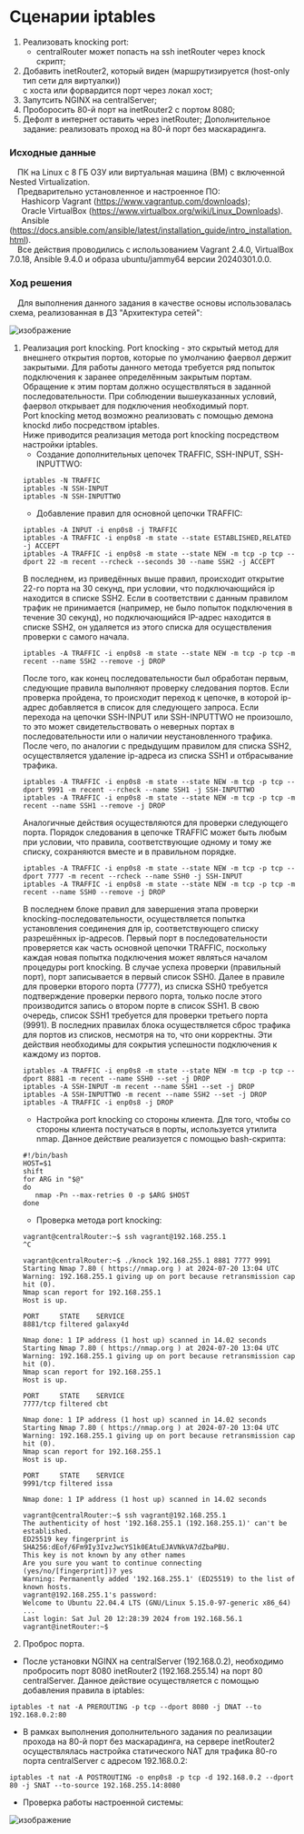 # Сценарии iptables
1. Реализовать knocking port:
   - centralRouter может попасть на ssh inetRouter через knock скрипт;
2. Добавить inetRouter2, который виден (маршрутизируется (host-only тип сети для виртуалки))<br/>
   с хоста или форвардится порт через локал хост;
3. Запутсить NGINX на centralServer;
4. Проборосить 80-й порт на inetRouter2 c портом 8080;
5. Дефолт в интернет оставить через inetRouter;
   Дополнительное задание: реализовать проход на 80-й порт без маскарадинга.
### Исходные данные ###
&ensp;&ensp;ПК на Linux c 8 ГБ ОЗУ или виртуальная машина (ВМ) с включенной Nested Virtualization.<br/>
&ensp;&ensp;Предварительно установленное и настроенное ПО:<br/>
&ensp;&ensp;&ensp;Hashicorp Vagrant (https://www.vagrantup.com/downloads);<br/>
&ensp;&ensp;&ensp;Oracle VirtualBox (https://www.virtualbox.org/wiki/Linux_Downloads).<br/>
&ensp;&ensp;&ensp;Ansible (https://docs.ansible.com/ansible/latest/installation_guide/intro_installation.html).<br/>
&ensp;&ensp;Все действия проводились с использованием Vagrant 2.4.0, VirtualBox 7.0.18, Ansible 9.4.0 и образа ubuntu/jammy64 версии 20240301.0.0. <br/>
### Ход решения ###
&ensp;&ensp;Для выполнения данного задания в качестве основы использовалась схема, реализованная в ДЗ "Архитектура сетей":

![изображение](https://github.com/user-attachments/assets/8841be0a-1533-4fb0-b7a7-2a5626706452)

1. Реализация port knocking.
   Port knocking - это скрытый метод для внешнего открытия портов, которые по умолчанию фаервол держит закрытыми. Для работы данного метода требуется ряд попыток подключения к заранее определённым закрытым портам. Обращение к этим портам должно осуществляться в заданной последовательности. При соблюдении вышеуказанных условий, фаервол открывает для подключения необходимый порт.<br/>
   Port knocking метод возможно реализовать с помощью демона knockd либо посредством iptables.<br/>
   Ниже приводится реализация метода port knocking посредством настройки iptables.
   - Создание дополнительных цепочек TRAFFIC, SSH-INPUT, SSH-INPUTTWO:
   ```shell
   iptables -N TRAFFIC
   iptables -N SSH-INPUT
   iptables -N SSH-INPUTTWO
   ```
   - Добавление правил для основной цепочки TRAFFIC:
   ```shell
   iptables -A INPUT -i enp0s8 -j TRAFFIC
   iptables -A TRAFFIC -i enp0s8 -m state --state ESTABLISHED,RELATED -j ACCEPT
   iptables -A TRAFFIC -i enp0s8 -m state --state NEW -m tcp -p tcp --dport 22 -m recent --rcheck --seconds 30 --name SSH2 -j ACCEPT
   ```
   В последнем, из приведённых выше правил, происходит открытие 22-го порта на 30 секунд, при условии, что подключающийся ip находится в списке SSH2. Если в соответствии с данным правилом трафик не принимается (например, не было попыток подключения в течение 30 секунд), но подключающийся IP-адрес находится в списке SSH2, он удаляется из этого списка для осуществления проверки с самого начала.
   ```shell
   iptables -A TRAFFIC -i enp0s8 -m state --state NEW -m tcp -p tcp -m recent --name SSH2 --remove -j DROP
   ```
   После того, как конец последовательности был обработан первым, следующие правила выполняют проверку следования портов. Если проверка пройдена, то происходит переход к цепочке, в которой ip-адрес добавляется в список для следующего запроса. Если перехода на цепочки SSH-INPUT или SSH-INPUTTWO не произошло, то это может свидетельствовать о неверных портах в последовательности или о наличии неустановленного трафика. После чего, по аналогии с предыдущим правилом для списка SSH2, осуществляется удаление ip-адреса из списка SSH1 и отбрасывание трафика.
   ```shell
   iptables -A TRAFFIC -i enp0s8 -m state --state NEW -m tcp -p tcp --dport 9991 -m recent --rcheck --name SSH1 -j SSH-INPUTTWO
   iptables -A TRAFFIC -i enp0s8 -m state --state NEW -m tcp -p tcp -m recent --name SSH1 --remove -j DROP
   ```
   Аналогичные действия осуществляются для проверки следующего порта. Порядок следования в цепочке TRAFFIC может быть любым при условии, что правила, соответствующие одному и тому же списку, сохраняются вместе и в правильном порядке.
   ```shell
   iptables -A TRAFFIC -i enp0s8 -m state --state NEW -m tcp -p tcp --dport 7777 -m recent --rcheck --name SSH0 -j SSH-INPUT
   iptables -A TRAFFIC -i enp0s8 -m state --state NEW -m tcp -p tcp -m recent --name SSH0 --remove -j DROP
   ```
   В последнем блоке правил для завершения этапа проверки knocking-последовательности, осуществляется попытка установления соединения для ip, соответствующего списку разрешённых ip-адресов. Первый порт в последовательности проверяется как часть основной цепочки TRAFFIC, поскольку каждая новая попытка подключения может являться началом процедуры port knocking. В случае успеха проверки (правильный порт), порт записывается в первый список SSH0. Далее в правиле для проверки второго порта (7777), из списка SSH0 требуется подтверждение проверки первого порта, только после этого производится запись о втором порте в список SSH1. В свою очередь, список SSH1 требуется для проверки третьего порта (9991). В последних правилах блока осуществляется сброс трафика для портов из списков, несмотря на то, что они корректны. Эти действия необходимы для сокрытия успешности подключения к каждому из портов.
   ```shell
   iptables -A TRAFFIC -i enp0s8 -m state --state NEW -m tcp -p tcp --dport 8881 -m recent --name SSH0 --set -j DROP
   iptables -A SSH-INPUT -m recent --name SSH1 --set -j DROP
   iptables -A SSH-INPUTTWO -m recent --name SSH2 --set -j DROP
   iptables -A TRAFFIC -i enp0s8 -j DROP
   ```    
   - Настройка port knocking со стороны клиента. Для того, чтобы со стороны клиента постучаться в порты, используется утилита nmap. Данное действие реализуется с помощью bash-скрипта:
   ```shell
   #!/bin/bash
   HOST=$1
   shift
   for ARG in "$@"
   do
      nmap -Pn --max-retries 0 -p $ARG $HOST
   done
   ```
   - Проверка метода port knocking:
   ```shell
   vagrant@centralRouter:~$ ssh vagrant@192.168.255.1
   ^C
   
   vagrant@centralRouter:~$ ./knock 192.168.255.1 8881 7777 9991
   Starting Nmap 7.80 ( https://nmap.org ) at 2024-07-20 13:04 UTC
   Warning: 192.168.255.1 giving up on port because retransmission cap hit (0).
   Nmap scan report for 192.168.255.1
   Host is up.

   PORT     STATE    SERVICE
   8881/tcp filtered galaxy4d

   Nmap done: 1 IP address (1 host up) scanned in 14.02 seconds
   Starting Nmap 7.80 ( https://nmap.org ) at 2024-07-20 13:04 UTC
   Warning: 192.168.255.1 giving up on port because retransmission cap hit (0).
   Nmap scan report for 192.168.255.1
   Host is up.

   PORT     STATE    SERVICE
   7777/tcp filtered cbt

   Nmap done: 1 IP address (1 host up) scanned in 14.02 seconds
   Starting Nmap 7.80 ( https://nmap.org ) at 2024-07-20 13:04 UTC
   Warning: 192.168.255.1 giving up on port because retransmission cap hit (0).
   Nmap scan report for 192.168.255.1
   Host is up.

   PORT     STATE    SERVICE
   9991/tcp filtered issa

   Nmap done: 1 IP address (1 host up) scanned in 14.02 seconds
   
   vagrant@centralRouter:~$ ssh vagrant@192.168.255.1
   The authenticity of host '192.168.255.1 (192.168.255.1)' can't be established.
   ED25519 key fingerprint is SHA256:dEof/6Fm9Iy3IvzJwcYS1k0EAtuEJAVNkVA7dZbaPBU.
   This key is not known by any other names
   Are you sure you want to continue connecting (yes/no/[fingerprint])? yes
   Warning: Permanently added '192.168.255.1' (ED25519) to the list of known hosts.
   vagrant@192.168.255.1's password: 
   Welcome to Ubuntu 22.04.4 LTS (GNU/Linux 5.15.0-97-generic x86_64)
   ...
   Last login: Sat Jul 20 12:28:39 2024 from 192.168.56.1
   vagrant@inetRouter:~$
   ```
2. Проброс порта.
- После установки NGINX на centralServer (192.168.0.2), необходимо пробросить порт 8080 inetRouter2 (192.168.255.14) на порт 80 centralServer. Данное действие осуществляется с помощью добавления правила в iptables:
```shell
iptables -t nat -A PREROUTING -p tcp --dport 8080 -j DNAT --to 192.168.0.2:80
```
- В рамках выполнения дополнительного задания по реализации прохода на 80-й порт без маскарадинга, на сервере inetRouter2 осуществлялась настройка статического NAT для трафика 80-го порта centralServer с адресом 192.168.0.2:
```shell
iptables -t nat -A POSTROUTING -o enp0s8 -p tcp -d 192.168.0.2 --dport 80 -j SNAT --to-source 192.168.255.14:8080
```
- Проверка работы настроенной системы:

![изображение](https://github.com/user-attachments/assets/094b93a1-6382-43d8-ac04-92e080aacd56)

   
   
   
    


